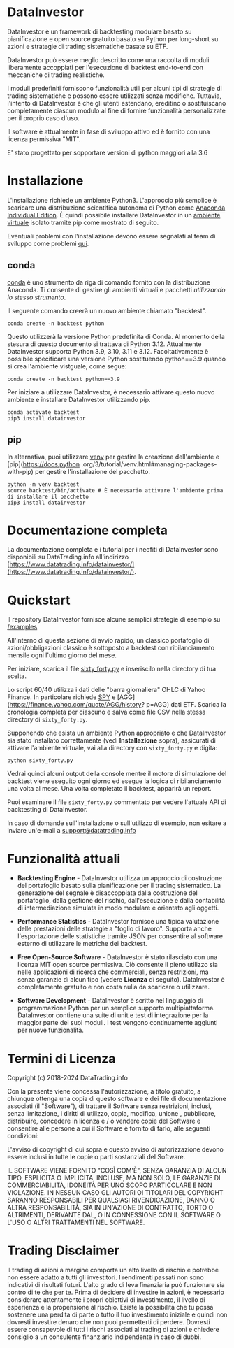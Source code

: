 # DataInvestor

DataInvestor è un framework di backtesting modulare basato su pianificazione e open source gratuito basato su Python per long-short su azioni e strategie di trading sistematiche basate su ETF.

DataInvestor può essere meglio descritto come una raccolta di moduli liberamente accoppiati per l'esecuzione di backtest end-to-end con meccaniche di trading realistiche.

I moduli predefiniti forniscono funzionalità utili per alcuni tipi di strategie di trading sistematiche e possono essere utilizzati senza modifiche. Tuttavia, l'intento di DataInvestor è che gli utenti estendano, ereditino o sostituiscano completamente ciascun modulo al fine di fornire funzionalità personalizzate per il proprio caso d'uso.

Il software è attualmente in fase di sviluppo attivo ed è fornito con una licenza permissiva "MIT".

E' stato progettato per sopportare versioni di python maggiori alla 3.6


# Installazione

L'installazione richiede un ambiente Python3. L'approccio più semplice è scaricare una distribuzione scientifica autonoma di Python come [Anaconda Individual Edition](https://www.anaconda.com/products/individual#Downloads). È quindi possibile installare DataInvestor in un [ambiente virtuale](https://docs.python.org/3/tutorial/venv.html#virtual-environments-and-packages) isolato tramite pip come mostrato di seguito.

Eventuali problemi con l'installazione devono essere segnalati al team di sviluppo come problemi [qui](https://github.com/datatrading-info/DataInvestor/issues).


## conda

[conda](https://docs.conda.io/projects/conda/en/latest/) è uno strumento da riga di comando fornito con la distribuzione Anaconda. Ti consente di gestire gli ambienti virtuali e pacchetti _utilizzando lo stesso strumento_.

Il seguente comando creerà un nuovo ambiente chiamato "backtest".

```
conda create -n backtest python
```
Questo utilizzerà la versione Python predefinita di Conda. Al momento della stesura di questo documento si trattava di Python 3.12. Attualmente DataInvestor supporta Python 3.9, 3.10, 3.11 e 3.12. Facoltativamente è possibile specificare una versione Python sostituendo python==3.9 quando si crea l'ambiente vistguale, come segue:

```
conda create -n backtest python==3.9
```

Per iniziare a utilizzare DataInvestor, è necessario attivare questo nuovo ambiente e installare DataInvestor utilizzando pip.

```
conda activate backtest
pip3 install datainvestor
```

## pip

In alternativa, puoi utilizzare [venv](https://docs.python.org/3/tutorial/venv.html#creating-virtual-environments) per gestire la creazione dell'ambiente e [pip](https://docs.python .org/3/tutorial/venv.html#managing-packages-with-pip) per gestire l'installazione del pacchetto.

```
python -m venv backtest
source backtest/bin/activate # È necessario attivare l'ambiente prima di installare il pacchetto
pip3 install datainvestor
```

# Documentazione completa

La documentazione completa e i tutorial per i neofiti di DataInvestor sono disponibili su DataTrading.info all'indirizzo [https://www.datatrading.info/datainvestor/](https://www.datatrading.info/datainvestor/).

# Quickstart

Il repository DataInvestor fornisce alcune semplici strategie di esempio su [/examples](https://github.com/datatrading-info/DataInvestor/tree/master/examples).

All'interno di questa sezione di avvio rapido, un classico portafoglio di azioni/obbligazioni classico è sottoposto a backtest con ribilanciamento mensile ogni l'ultimo giorno del mese.

Per iniziare, scarica il file [sixty_forty.py](https://github.com/datatrading-info/DataInvestor/blob/master/examples/sixty_forty.py) e inseriscilo nella directory di tua scelta.

Lo script 60/40 utilizza i dati delle "barra giornaliera" OHLC di Yahoo Finance. In particolare richiede [SPY](https://finance.yahoo.com/quote/SPY/history?p=SPY) e [AGG](https://finance.yahoo.com/quote/AGG/history? p=AGG) dati ETF. Scarica la cronologia completa per ciascuno e salva come file CSV nella stessa directory di ``sixty_forty.py``.

Supponendo che esista un ambiente Python appropriato e che DataInvestor sia stato installato correttamente (vedi **Installazione** sopra), assicurati di attivare l'ambiente virtuale, vai alla directory con ``sixty_forty.py`` e digita:

```
python sixty_forty.py
```

Vedrai quindi alcuni output della console mentre il motore di simulazione del backtest viene eseguito ogni giorno ed esegue la logica di ribilanciamento una volta al mese. Una volta completato il backtest, apparirà un report.

Puoi esaminare il file ``sixty_forty.py`` commentato per vedere l'attuale API di backtesting di DataInvestor.

In caso di domande sull'installazione o sull'utilizzo di esempio, non esitare a inviare un'e-mail a [support@datatrading.info](mailto:support@datatrading.info)

# Funzionalità attuali

* **Backtesting Engine** - DataInvestor utilizza un approccio di costruzione del portafoglio basato sulla pianificazione per il trading sistematico. La generazione del segnale è disaccoppiata dalla costruzione del portafoglio, dalla gestione del rischio, dall'esecuzione e dalla contabilità di intermediazione simulata in modo modulare e orientato agli oggetti.

* **Performance Statistics** - DataInvestor fornisce una tipica valutazione delle prestazioni delle strategie a "foglio di lavoro". Supporta anche l'esportazione delle statistiche tramite JSON per consentire al software esterno di utilizzare le metriche dei backtest.

* **Free Open-Source Software** - DataInvestor è stato rilasciato con una licenza MIT open source permissiva. Ciò consente il pieno utilizzo sia nelle applicazioni di ricerca che commerciali, senza restrizioni, ma senza garanzie di alcun tipo (vedere **Licenza** di seguito). DataInvestor è completamente gratuito e non costa nulla da scaricare o utilizzare.

* **Software Development** - DataInvestor è scritto nel linguaggio di programmazione Python per un semplice supporto multipiattaforma. DataInvestor contiene una suite di unit e test di integrazione per la maggior parte dei suoi moduli. I test vengono continuamente aggiunti per nuove funzionalità.

# Termini di Licenza

Copyright (c) 2018-2024 DataTrading.info


Con la presente viene concessa l'autorizzazione, a titolo gratuito, a chiunque ottenga una copia di questo software e dei file di documentazione associati (il "Software"), di trattare il Software senza restrizioni, inclusi, senza limitazione, i diritti di utilizzo, copia, modifica, unione , pubblicare, distribuire, concedere in licenza e / o vendere copie del Software e consentire alle persone a cui il Software è fornito di farlo, alle seguenti condizioni:

L'avviso di copyright di cui sopra e questo avviso di autorizzazione devono essere inclusi in tutte le copie o parti sostanziali del Software.

IL SOFTWARE VIENE FORNITO "COSÌ COM'È", SENZA GARANZIA DI ALCUN TIPO, ESPLICITA O IMPLICITA, INCLUSE, MA NON SOLO, LE GARANZIE DI COMMERCIABILITÀ, IDONEITÀ PER UNO SCOPO PARTICOLARE E NON VIOLAZIONE. IN NESSUN CASO GLI AUTORI OI TITOLARI DEL COPYRIGHT SARANNO RESPONSABILI PER QUALSIASI RIVENDICAZIONE, DANNO O ALTRA RESPONSABILITÀ, SIA IN UN'AZIONE DI CONTRATTO, TORTO O ALTRIMENTI, DERIVANTE DAL, O IN CONNESSIONE CON IL SOFTWARE O L'USO O ALTRI TRATTAMENTI NEL SOFTWARE.

# Trading Disclaimer

Il trading di azioni a margine comporta un alto livello di rischio e potrebbe non essere adatto a tutti gli investitori. I rendimenti passati non sono indicativi di risultati futuri. L'alto grado di leva finanziaria può funzionare sia contro di te che per te. Prima di decidere di investire in azioni, è necessario considerare attentamente i propri obiettivi di investimento, il livello di esperienza e la propensione al rischio. Esiste la possibilità che tu possa sostenere una perdita di parte o tutto il tuo investimento iniziale e quindi non dovresti investire denaro che non puoi permetterti di perdere. Dovresti essere consapevole di tutti i rischi associati al trading di azioni e chiedere consiglio a un consulente finanziario indipendente in caso di dubbi.
